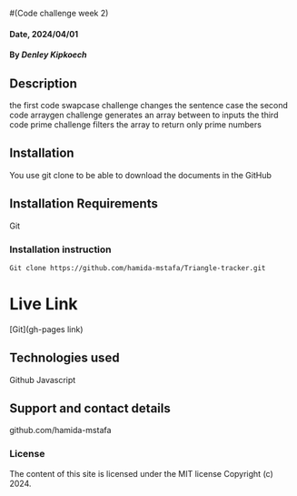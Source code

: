 #(Code challenge week 2)

#### Date, 2024/04/01

#### By *Denley Kipkoech*

## Description
the first code swapcase challenge changes the sentence case
the second code arraygen challenge generates an array between to inputs
the third code prime challenge filters the array to return only prime numbers


## Installation
You use git clone to be able to download the documents in the GitHub

## Installation Requirements
Git

### Installation instruction
```
Git clone https://github.com/hamida-mstafa/Triangle-tracker.git

```

# Live Link
[Git](gh-pages link)

## Technologies used
Github
Javascript

## Support and contact details
github.com/hamida-mstafa

### License
The content of this site is licensed under the MIT license
Copyright (c) 2024.
